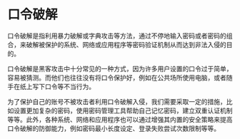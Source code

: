 # 口令破解

口令破解是指利用暴力破解或字典攻击等方法，通过不停地输入密码或者密码的组合，来破解被保护的系统、网络或应用程序等密码验证机制从而达到非法入侵的目的。

口令破解是黑客攻击中十分常见的一种方式，因为许多用户设置的口令过于简单，容易被猜测。而他们也往往没有将口令保护好，例如在公共场所使用电脑，或者随手在纸上写下口令等不当行为。

为了保护自己的账号不被攻击者利用口令破解入侵，我们需要采取一定的措施，比如设置更加复杂的密码，使用密码管理工具帮助自己记忆密码，建立双重认证机制等等。此外，各种系统、网络和应用程序也可以通过增强其内置的安全策略来提高口令破解的防御能力，例如密码最小长度设定、登录失败尝试次数限制等等。